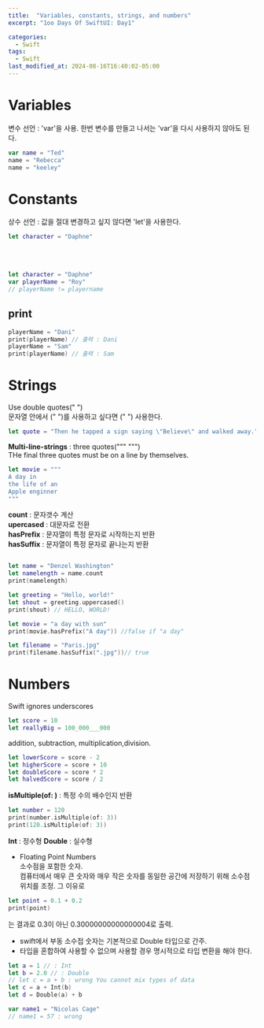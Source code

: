 ```yaml
---
title:  "Variables, constants, strings, and numbers"
excerpt: "1oo Days Of SwiftUI: Day1"

categories:
  - Swift
tags:
  - Swift
last_modified_at: 2024-08-16T16:40:02-05:00
---
```



# Variables
변수 선언 : 'var'을 사용. 한번 변수를 만들고 나서는 'var'을 다시 사용하지 않아도 된다.

```swift
var name = "Ted"
name = "Rebecca"
name = "keeley"
```

# Constants
상수 선언 : 값을 절대 변경하고 싶지 않다면 'let'을 사용한다.<br>
```swift
let character = "Daphne"
```

<br>
<br>

```swift
let character = "Daphne"
var playerName = "Roy" 
// playerName != playername
```

## print
```swift
playerName = "Dani"
print(playerName) // 출력 : Dani
playerName = "Sam"
print(playerName) // 출력 : Sam
```

# Strings
Use double quotes(" ")<br>
문자열 안에서 (" ")를 사용하고 싶다면 (\" \") 사용한다.
```swift
let quote = "Then he tapped a sign saying \"Believe\" and walked away."
```
**Multi-line-strings** : three quotes(""" """)<br>
THe final three quotes must be on a line by themselves.
```swift
let movie = """
A day in
the life of an
Apple enginner
"""
```


**count** : 문자갯수 계산<br>
**upercased** : 대문자로 전환<br>
**hasPrefix** : 문자열이 특정 문자로 시작하는지 반환<br>
**hasSuffix** : 문자열이 특정 문자로 끝나는지 반환<br>

```swift

let name = "Denzel Washington"
let namelength = name.count
print(namelength)

let greeting = "Hello, world!"
let shout = greeting.uppercased()
print(shout) // HELLO, WORLD!

let movie = "a day with sun"
print(movie.hasPrefix("A day")) //false if "a day"

let filename = "Paris.jpg"
print(filename.hasSuffix(".jpg"))// true
```
# Numbers

Swift ignores underscores

```swift
let score = 10
let reallyBig = 100_000___000 
```
addition, subtraction, multiplication,division.
```swift
let lowerScore = score - 2
let higherScore = score + 10
let doubleScore = score * 2
let halvedScore = score / 2
```

**isMultiple(of: )** : 특정 수의 배수인지 반환

```swift
let number = 120
print(number.isMultiple(of: 3))
print(120.isMultiple(of: 3))
```
**Int** : 정수형
**Double** : 실수형
* Floating Point Numbers<br>
소수점을 포함한 숫자.<br>
컴퓨터에서 매우 큰 숫자와 매우 작은 숫자를 동일한 공간에 저장하기 위해 소수점 위치를 조정.
그 이유로
```swift
let point = 0.1 + 0.2
print(point)
```
는 결과로 0.3이 아닌  0.30000000000000004로 출력.
<br>
- swift에서 부동 소수접 숫자는 기본적으로 Double 타입으로 간주.
- 타입을 혼합하여 사용할 수 없으며 사용할 경우 명시적으로 타입 변환을 해야 한다. 
```swift
let a = 1 // : Int
let b = 2.0 // : Double
// let c = a + b : wrong You cannot mix types of data
let c = a + Int(b)
let d = Double(a) + b
```

```swift
var name1 = "Nicolas Cage"
// name1 = 57 : wrong
```

